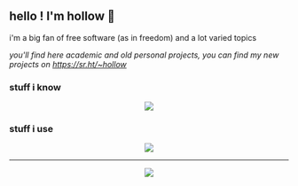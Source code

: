 ## hello ! I'm hollow 👋

i'm a big fan of free software (as in freedom) and a lot varied topics

*you'll find here academic and old personal projects, you can find my new projects on https://sr.ht/~hollow*

### stuff i know
<p align=center>
<a href="https://skillicons.dev">
<img src="https://skillicons.dev/icons?theme=light&i=ansible,arduino,aws,c,cpp,css,html,js,kotlin,powershell,py,regex,ts">
</a>
</p>

### stuff i use
<p align=center>
<a href="https://skillicons.dev">
<img src="https://skillicons.dev/icons?theme=light&i=activitypub,bash,blender,discord,docker,fediverse,git,godot,linux,neovim,stackoverflow,vscode">
</a>
</p>

---
<p align="center"><img src="https://moe-counter.glitch.me/get/@hollow"></p>
